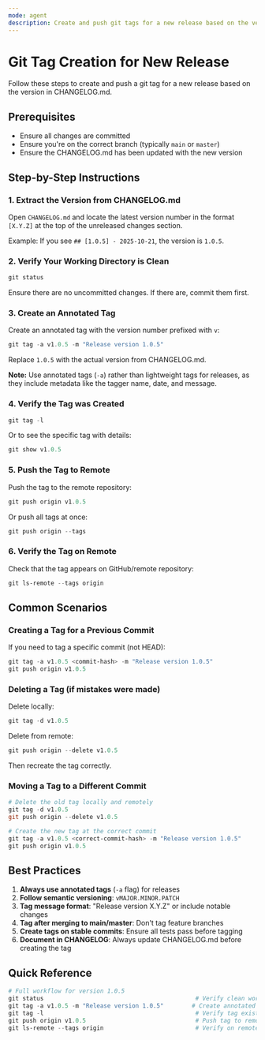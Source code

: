 ```yaml
---
mode: agent
description: Create and push git tags for a new release based on the version in CHANGELOG.md
---
```


# Git Tag Creation for New Release

Follow these steps to create and push a git tag for a new release based on the version in CHANGELOG.md.

## Prerequisites

- Ensure all changes are committed
- Ensure you're on the correct branch (typically `main` or `master`)
- Ensure the CHANGELOG.md has been updated with the new version

## Step-by-Step Instructions

### 1. Extract the Version from CHANGELOG.md

Open `CHANGELOG.md` and locate the latest version number in the format `[X.Y.Z]` at the top of the unreleased changes section.

Example: If you see `## [1.0.5] - 2025-10-21`, the version is `1.0.5`.

### 2. Verify Your Working Directory is Clean

```powershell
git status
```

Ensure there are no uncommitted changes. If there are, commit them first.

### 3. Create an Annotated Tag

Create an annotated tag with the version number prefixed with `v`:

```powershell
git tag -a v1.0.5 -m "Release version 1.0.5"
```

Replace `1.0.5` with the actual version from CHANGELOG.md.

**Note:** Use annotated tags (`-a`) rather than lightweight tags for releases, as they include metadata like the tagger name, date, and message.

### 4. Verify the Tag was Created

```powershell
git tag -l
```

Or to see the specific tag with details:

```powershell
git show v1.0.5
```

### 5. Push the Tag to Remote

Push the tag to the remote repository:

```powershell
git push origin v1.0.5
```

Or push all tags at once:

```powershell
git push origin --tags
```

### 6. Verify the Tag on Remote

Check that the tag appears on GitHub/remote repository:

```powershell
git ls-remote --tags origin
```

## Common Scenarios

### Creating a Tag for a Previous Commit

If you need to tag a specific commit (not HEAD):

```powershell
git tag -a v1.0.5 <commit-hash> -m "Release version 1.0.5"
git push origin v1.0.5
```

### Deleting a Tag (if mistakes were made)

Delete locally:

```powershell
git tag -d v1.0.5
```

Delete from remote:

```powershell
git push origin --delete v1.0.5
```

Then recreate the tag correctly.

### Moving a Tag to a Different Commit

```powershell
# Delete the old tag locally and remotely
git tag -d v1.0.5
git push origin --delete v1.0.5

# Create the new tag at the correct commit
git tag -a v1.0.5 <correct-commit-hash> -m "Release version 1.0.5"
git push origin v1.0.5
```

## Best Practices

1. **Always use annotated tags** (`-a` flag) for releases
2. **Follow semantic versioning**: `vMAJOR.MINOR.PATCH`
3. **Tag message format**: "Release version X.Y.Z" or include notable changes
4. **Tag after merging to main/master**: Don't tag feature branches
5. **Create tags on stable commits**: Ensure all tests pass before tagging
6. **Document in CHANGELOG**: Always update CHANGELOG.md before creating the tag

## Quick Reference

```powershell
# Full workflow for version 1.0.5
git status                                           # Verify clean working directory
git tag -a v1.0.5 -m "Release version 1.0.5"        # Create annotated tag
git tag -l                                           # Verify tag exists
git push origin v1.0.5                               # Push tag to remote
git ls-remote --tags origin                          # Verify on remote
```

